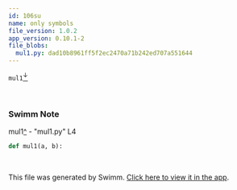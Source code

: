 ```yaml
---
id: 106su
name: only symbols
file_version: 1.0.2
app_version: 0.10.1-2
file_blobs:
  mul1.py: dad10b8961ff5f2ec2470a71b242ed707a551644
---
```


`mul1`[<sup id="X0o5L">↓</sup>](#f-X0o5L)

<br/>

<!-- THIS IS AN AUTOGENERATED SECTION. DO NOT EDIT THIS SECTION DIRECTLY -->
### Swimm Note

<span id="f-X0o5L">mul1</span>[^](#X0o5L) - "mul1.py" L4
```python
def mul1(a, b):
```

<br/>

This file was generated by Swimm. [Click here to view it in the app](https://swimm-web-app.web.app/repos/Z2l0aHViJTNBJTNBdDElM0ElM0FlcmFuLXN3aW1t/docs/106su).